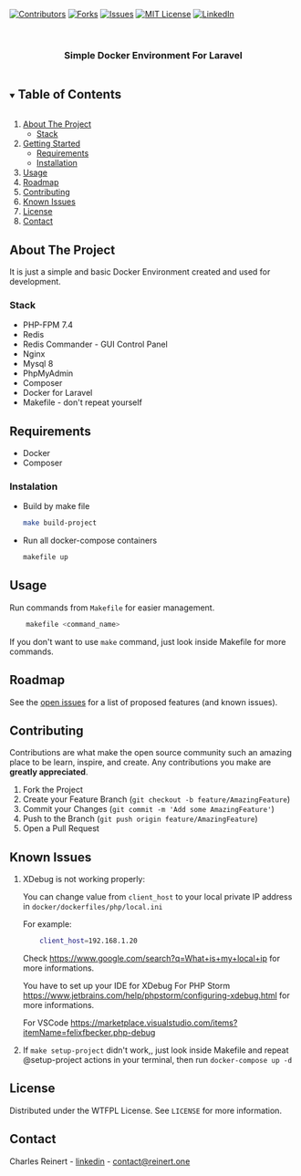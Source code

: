 
<!-- PROJECT SHIELDS -->
<!--
*** I'm using markdown "reference style" links for readability.
*** Reference links are enclosed in brackets [ ] instead of parentheses ( ).
*** See the bottom of this document for the declaration of the reference variables
*** for contributors-url, forks-url, etc. This is an optional, concise syntax you may use.
*** https://www.markdownguide.org/basic-syntax/#reference-style-links
-->
[![Contributors][contributors-shield]][contributors-url]
[![Forks][forks-shield]][forks-url]
[![Issues][issues-shield]][issues-url]
[![MIT License][license-shield]][license-url]
[![LinkedIn][linkedin-shield]][linkedin-url]



<!-- PROJECT LOGO -->
<br />
<p align="center">
  <a href="https://github.com/KarolReinert/laravel-simple-docker">
  </a>

  <h3 align="center">Simple Docker Environment For Laravel</h3>

</p>



<!-- TABLE OF CONTENTS -->
<details open="open">
  <summary><h2 style="display: inline-block">Table of Contents</h2></summary>
  <ol>
    <li>
      <a href="#about-the-project">About The Project</a>
      <ul>
        <li><a href="#stack">Stack</a></li>
      </ul>
    </li>
    <li>
      <a href="#getting-started">Getting Started</a>
      <ul>
        <li><a href="#requirements">Requirements</a></li>
        <li><a href="#installation">Installation</a></li>
      </ul>
    </li>
    <li><a href="#usage">Usage</a></li>
    <li><a href="#roadmap">Roadmap</a></li>
    <li><a href="#contributing">Contributing</a></li>
    <li><a href="#known-issues">Known Issues</a></li>
    <li><a href="#license">License</a></li>
    <li><a href="#contact">Contact</a></li>
  </ol>
</details>



<!-- ABOUT THE PROJECT -->
## About The Project

It is just a simple and basic Docker Environment created and used for development.


### Stack

* PHP-FPM 7.4
* Redis
* Redis Commander - GUI Control Panel
* Nginx
* Mysql 8
* PhpMyAdmin
* Composer
* Docker for Laravel
* Makefile - don't repeat yourself



<!-- GETTING STARTED -->
## Requirements

* Docker
* Composer

### Instalation

* Build by make file
  ```sh
  make build-project
  ```
* Run all docker-compose containers
  ```sh
  makefile up
  ```


<!-- USAGE EXAMPLES -->
## Usage

Run commands from `Makefile` for  easier management.
```sh
    makefile <command_name>
```

If you don't want to use `make` command, just look inside Makefile for more commands.



<!-- ROADMAP -->
## Roadmap

See the [open issues](https://github.com/KarolReinert/laravel-simple-docker/issues) for a list of proposed features (and known issues).



<!-- CONTRIBUTING -->
## Contributing

Contributions are what make the open source community such an amazing place to be learn, inspire, and create. Any contributions you make are **greatly appreciated**.

1. Fork the Project
2. Create your Feature Branch (`git checkout -b feature/AmazingFeature`)
3. Commit your Changes (`git commit -m 'Add some AmazingFeature'`)
4. Push to the Branch (`git push origin feature/AmazingFeature`)
5. Open a Pull Request


<!-- KNOWN ISSUES -->
## Known Issues
1. XDebug is not working properly:
    
    You can change value from `client_host` to your local private IP address in `docker/dockerfiles/php/local.ini`
    
    For example:
    ```sh
        client_host=192.168.1.20
    ```


    Check
    https://www.google.com/search?q=What+is+my+local+ip 
    for more informations.

    You have to set up your IDE for XDebug
    For PHP Storm https://www.jetbrains.com/help/phpstorm/configuring-xdebug.html for more informations.

    For VSCode https://marketplace.visualstudio.com/items?itemName=felixfbecker.php-debug

2. If `make setup-project` didn't work,, just look inside Makefile and repeat @setup-project actions in your terminal, then run `docker-compose up -d`

<!-- LICENSE -->
## License

Distributed under the WTFPL License. See `LICENSE` for more information.



<!-- CONTACT -->
## Contact

Charles Reinert - [linkedin](https://www.linkedin.com/in/charles-reinert) - contact@reinert.one



<!-- MARKDOWN LINKS & IMAGES -->
<!-- https://www.markdownguide.org/basic-syntax/#reference-style-links -->
[contributors-shield]: https://img.shields.io/github/contributors/KarolReinert/laravel-simple-docker.svg?style=for-the-badge
[contributors-url]: https://github.com/KarolReinert/laravel-simple-docker/graphs/contributors
[forks-shield]: https://img.shields.io/github/forks/KarolReinert/laravel-simple-docker.svg?style=for-the-badge
[forks-url]: https://github.com/KarolReinert/laravel-simple-docker/network/members
[stars-shield]: https://img.shields.io/github/stars/KarolReinert/laravel-simple-docker.svg?style=for-the-badge
[stars-url]: https://github.com/KarolReinert/laravel-simple-docker/stargazers
[issues-shield]: https://img.shields.io/github/issues/KarolReinert/laravel-simple-docker.svg?style=for-the-badge
[issues-url]: https://github.com/KarolReinert/laravel-simple-docker/issues
[license-shield]: https://img.shields.io/github/license/KarolReinert/laravel-simple-docker.svg?style=for-the-badge
[license-url]: https://github.com/KarolReinert/laravel-simple-docker/blob/master/LICENSE
[linkedin-shield]: https://img.shields.io/badge/-LinkedIn-black.svg?style=for-the-badge&logo=linkedin&colorB=555
[linkedin-url]: https://www.linkedin.com/in/charles-reinert/